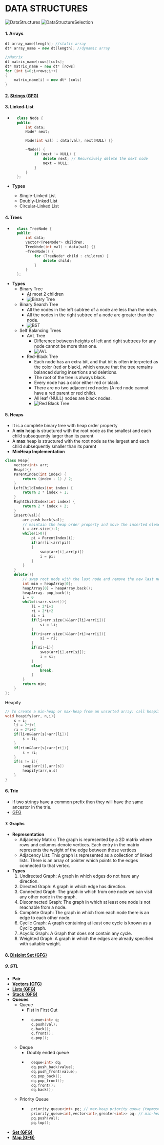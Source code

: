# DATA STRUCTURES

![DataStructures](Data%20Structures%20Complexity.png "Data Structures")
![DataStructureSelection](Data%20Structures%20Selection.png "Data Structures Selection")

#### 1. Arrays

```c++
dt array_name[length]; //static array
dt* array_name = new dt[length]; //dynamic array

//Matrix
dt matrix_name[rows][cols];
dt* matrix_name = new dt* [rows]
for (int i=0;i<rows;i++)
{
    matrix_name[i] = new dt* [cols]
}
```

#### 2. [Strings (GFG)](https://www.geeksforgeeks.org/strings-in-cpp/)

#### 3. Linked-List

-   ```cpp
      class Node {
      public:
          int data;
          Node* next;

          Node(int val) : data(val), next(NULL) {}

          ~Node() {
              if (next != NULL) {
                  delete next; // Recursively delete the next node
                  next = NULL;
              }
          }
      };
    ```

-   **Types**
    -   Single-Linked List
    -   Doubly-Linked List
    -   Circular-Linked List

#### 4. Trees

-   ```cpp
      class TreeNode {
      public:
          int data;
          vector<TreeNode*> children;
          TreeNode(int val) : data(val) {}
          ~TreeNode() {
              for (TreeNode* child : children) {
                  delete child;
              }
          }
      };
    ```
-   **Types**
    -   Binary Tree
        -   At most 2 children
        -   ![](binaryTree.png "Binary Tree")
    -   Binary Search Tree
        -   All the nodes in the left subtree of a node are less than the node.
        -   All the nodes in the right subtree of a node are greater than the node.
        -   ![](bST.png "BST")
    -   Self Balancing Trees
        -   AVL Tree
            -   Difference between heights of left and right subtrees for any node cannot be more than one.
            -   ![](avl.png "AVL")
        -   Red-Black Tree
            -   Each node has an extra bit, and that bit is often interpreted as the color (red or black), which ensure that the tree remains balanced during insertions and deletions.
            -   The root of the tree is always black.
            -   Every node has a color either red or black.
            -   There are no two adjacent red nodes (A red node cannot have a red parent or red child).
            -   All leaf (NULL) nodes are black nodes.
            -   ![](redblack.png "Red Black Tree")

#### 5. Heaps

-   It is a complete binary tree with heap order property
-   A **min** heap is structured with the root node as the smallest and each child subsequently larger than its parent
-   A **max** heap is structured with the root node as the largest and each child subsequently smaller than its parent
-   **MinHeap Implementation**

```c++
class Heap{
    vector<int> arr;
    Heap(){}
    ParentIndex(int index) {
        return (index - 1) / 2;
    }
    LeftChildIndex(int index) {
        return 2 * index + 1;
    }
    RightChildIndex(int index) {
        return 2 * index + 2;
    }
    insert(val){
        arr.push_back(val);
        // maintain the heap order property and move the inserted element to its correct position
        i = arr.size()-1;
        while(i>0){
            pi = ParentIndex(i);
            if(arr[i]<arr[pi])
            {
                swap(arr[i],arr[pi])
                i = pi;
            }
        }
    }
    delete(){
        // swap root node with the last node and remove the new last node
        int min = heapArray[0];
        heapArray[0] = heapArray.back();
        heapArray. pop_back();
        i = 0
        while(i<arr.size()){
            li = 2*i+1
            ri = 2*i+2
            si = i
            if(li<arr.size()&&arr[li]<arr[i]){
                si = li;
            }
            if(ri<arr.size()&&arr[ri]<arr[i]){
                si = ri;
            }
            if(si!=i){
                swap(arr[i],arr[si]);
                i = si;
            }
            else{
                break;
            }
        }
        return min;
    }
};
```

Heapify

```c++
// To create a min-heap or max-heap from an unsorted array: call heapify function on first n/2 nodes
void heapify(arr, n,i){
    s = i;
    li = 2*i+1
    ri = 2*i+2
    if(li<n&&arr[s]>arr[li]){
        s = li;
    }
    if(ri<n&&arr[s]>arr[ri]){
        s = ri;
    }
    if(s != i){
        swap(arr[i],arr[s])
        heapify(arr,n,s)
    }
}
```

#### 6. Trie

-   If two strings have a common prefix then they will have the same ancestor in the trie.
-   [GFG](https://www.geeksforgeeks.org/trie-insert-and-search/)

#### 7. Graphs

-   **Representation**
    -   Adjacency Matrix: The graph is represented by a 2D matrix where rows and columns denote vertices. Each entry in the matrix represents the weight of the edge between those vertices
    -   Adjacency List: This graph is represented as a collection of linked lists. There is an array of pointer which points to the edges connected to that vertex.
-   **Types**
    1. Undirected Graph: A graph in which edges do not have any direction.
    2. Directed Graph: A graph in which edge has direction.
    3. Connected Graph: The graph in which from one node we can visit any other node in the graph.
    4. Disconnected Graph: The graph in which at least one node is not reachable from a node.
    5. Complete Graph: The graph in which from each node there is an edge to each other node.
    6. Cyclic Graph: A graph containing at least one cycle is known as a Cyclic graph.
    7. Acyclic Graph: A Graph that does not contain any cycle.
    8. Weighted Graph: A graph in which the edges are already specified with suitable weight.

#### 8. [Disjoint Set (GFG)](https://www.geeksforgeeks.org/introduction-to-disjoint-set-data-structure-or-union-find-algorithm/)

##### 9. STL

-   **Pair**
-   **[Vectors (GFG)](https://www.geeksforgeeks.org/vector-in-cpp-stl/)**
-   **[Lists (GFG)](https://www.geeksforgeeks.org/list-cpp-stl/)**
-   **[Stack (GFG)](https://www.geeksforgeeks.org/stack-in-cpp-stl/)**
-   **Queues**
    -   Queue
        -   Fist In First Out
        -   ```c++
              queue<int> q;
              q.push(val);
              q.back();
              q.front();
              q.pop();
            ```
    -   Deque
        -   Doubly ended queue
        -   ```c++
              deque<int> dq;
              dq.push_back(value);
              dq.push_front(value);
              dq.pop_back();
              dq.pop_front();
              dq.front();
              dq.back();
            ```
    -   Priority Queue
        -   ```c++
              priority_queue<int> pq; // max-heap priority queue (topmost element is the greatest element)
              priority_queue<int,vector<int>,greater<int>> pq; // min-heap priority queue (topmost element is the smallest element)
              pq.push(val);
              pq.top();
            ```
-   **[Set (GFG)](https://www.geeksforgeeks.org/set-in-cpp-stl/)**
-   **[Map (GFG)](https://www.geeksforgeeks.org/map-associative-containers-the-c-standard-template-library-stl/)**
